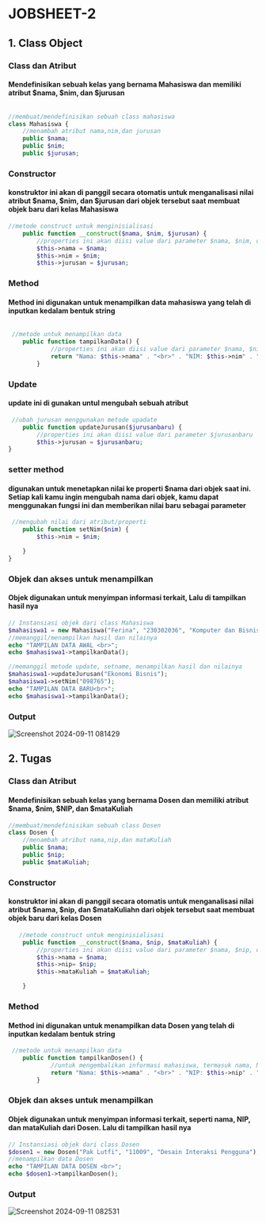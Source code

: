 # JOBSHEET-2

## 1. Class Object
### Class dan Atribut
#### Mendefinisikan sebuah kelas yang bernama Mahasiswa dan memiliki atribut $nama, $nim, dan $jurusan

~~~ php

//membuat/mendefinisikan sebuah class mahasiswa
class Mahasiswa {
    //menambah atribut nama,nim,dan jurusan
    public $nama;
    public $nim;
    public $jurusan;
~~~

### Constructor
#### konstruktor ini akan di panggil secara otomatis untuk menganalisasi nilai atribut $nama, $nim, dan $jurusan dari objek tersebut saat membuat objek baru dari kelas Mahasiswa

~~~ php
//metode construct untuk menginisialisasi
    public function __construct($nama, $nim, $jurusan) {
        //properties ini akan diisi value dari parameter $nama, $nim, dan $jurusan
        $this->nama = $nama;
        $this->nim = $nim;
        $this->jurusan = $jurusan;
~~~

### Method
#### Method ini digunakan untuk menampilkan data mahasiswa yang telah di inputkan kedalam bentuk string

~~~ php

 //metode untuk menampilkan data
    public function tampilkanData() {
            //properties ini akan diisi value dari parameter $nama, $nim, dan $jurusan
            return "Nama: $this->nama" . "<br>" . "NIM: $this->nim" . "<br>" . "Jurusan: $this->jurusan" . "<hr>";
        }
~~~

### Update
#### update ini di gunakan untul mengubah sebuah atribut 

~~~ php
 //ubah jurusan menggunakan metode upadate
    public function updateJurusan($jurusanbaru) {
        //properties ini akan diisi value dari parameter $jurusanbaru
        $this->jurusan = $jurusanbaru;
}
~~~

### setter method
#### digunakan untuk menetapkan nilai ke properti $nama dari objek saat ini. Setiap kali kamu ingin mengubah nama dari objek, kamu dapat menggunakan fungsi ini dan memberikan nilai baru sebagai parameter

~~~ php
 //mengubah nilai dari atribut/properti
    public function setNim($nim) {
        $this->nim = $nim;

    }
}

~~~

### Objek dan akses untuk menampilkan
####  Objek digunakan untuk menyimpan informasi terkait,  Lalu di tampilkan hasil nya

~~~ php
// Instansiasi objek dari class Mahasiswa
$mahasiswa1 = new Mahasiswa("Ferina", "230302036", "Komputer dan Bisnis");
//memanggil/menampilkan hasil dan nilainya
echo "TAMPILAN DATA AWAL <br>";
echo $mahasiswa1->tampilkanData();

//memanggil metode update, setname, menampilkan hasil dan nilainya
$mahasiswa1->updateJurusan("Ekonomi Bisnis");
$mahasiswa1->setNim("098765");
echo "TAMPILAN DATA BARU<br>";
echo $mahasiswa1->tampilkanData();
~~~
### Output
![Screenshot 2024-09-11 081429](https://github.com/user-attachments/assets/75257e75-023a-4854-8543-27ef8de09726)


## 2. Tugas
### Class dan Atribut
#### Mendefinisikan sebuah kelas yang bernama Dosen dan memiliki atribut $nama, $nim, $NIP, dan $mataKuliah

~~~ php
//membuat/mendefinisikan sebuah class Dosen
class Dosen {
    //menambah atribut nama,nip,dan mataKuliah
    public $nama;
    public $nip;
    public $mataKuliah;
~~~

### Constructor
#### konstruktor ini akan di panggil secara otomatis untuk menganalisasi nilai atribut $nama, $nip, dan $mataKuliahn dari objek tersebut saat membuat objek baru dari kelas Dosen

~~~ php
   //metode construct untuk menginisialisasi
    public function __construct($nama, $nip, $mataKuliah) {
        //properties ini akan diisi value dari parameter $nama, $nip, dan $mataKuliah
        $this->nama = $nama;
        $this->nip= $nip;
        $this->mataKuliah = $mataKuliah;

    }
~~~

### Method
#### Method ini digunakan untuk menampilkan data Dosen yang telah di inputkan kedalam bentuk string

~~~ php
 //metode untuk menampilkan data
    public function tampilkanDosen() {
            //untuk mengembalikan informasi mahasiswa, termasuk nama, NIP, dan mataKuliah
            return "Nama: $this->nama" . "<br>" . "NIP: $this->nip" . "<br>" . "Mata Kuliah: $this->mataKuliah" . "<hr>";
        }
~~~

### Objek dan akses untuk menampilkan
#### Objek digunakan untuk menyimpan informasi terkait, seperti nama, NIP, dan mataKuliah dari Dosen. Lalu di tampilkan hasil nya

~~~ php
// Instansiasi objek dari class Dosen
$dosen1 = new Dosen("Pak Lutfi", "11009", "Desain Interaksi Pengguna");
//menampilkan data Dosen
echo "TAMPILAN DATA DOSEN <br>";
echo $dosen1->tampilkanDosen();
~~~

### Output

![Screenshot 2024-09-11 082531](https://github.com/user-attachments/assets/128affbb-0e36-4f49-b8b3-673a184bf3b8)








